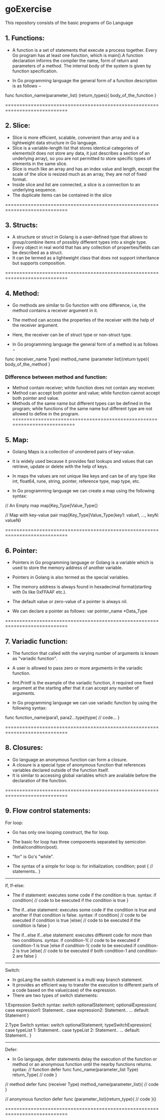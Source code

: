# goExercise
This repository consists of the basic programs of Go Language

## 1. Functions:
* A function is a set of statements that execute a process together. Every Go program has at least one function, which is main().A function declaration informs the compiler the name, form of return and parameters of a method. The internal body of the system is given by function specification. 

* In Go programming language the general form of a function description is as follows − 

func function_name(parameter_list) (return_types){
    body_of_the_function
}

============================================================================

## 2. Slice:
* Slice is more efficient, scalable, convenient than array and is a lightweight data structure in Go language.
* Slice is a variable-length list that stores identical categories of elements(it does not store any data, it just describes a section of an underlying array), so you are not permitted to store specific types of elements in the same slice. 
* Slice is much like an array and has an index value and length, except the scale of the slice is resized much as an array, they are not of fixed format.
* Inside slice and list are connected, a slice is a connection to an underlying sequence.
* The duplicate items can be contained in the slice 

============================================================================

## 3. Structs:
* A structure or struct in Golang is a user-defined type that allows to group/combine items of possibly different types into a single type. 
* Every object in real world that has any collection of properties/fields can be described as a struct.
* It can be termed as a lightweight class that does not support inheritance but supports composition. 

============================================================================

## 4. Method:
* Go methods are similar to Go function with one difference, i.e, the method contains a receiver argument in it.
* The method can access the properties of the receiver with the help of the receiver argument.
* Here, the receiver can be of struct type or non-struct type.

* In Go programming language the general form of a method is as follows − 

func (receiver_name Type) method_name (parameter list)(return type){
    body_of_the_method
}

### Difference between method and function:
- Method contain receiver; while function does not contain any receiver.
- Method can accept both pointer and value; while function cannot accept both pointer and value.
- Methods of the same name but different types can be defined in the program; while functions of the same name but different type are not allowed to define in the program.
=========================================================================

## 5. Map:
* Golang Maps is a collection of unordered pairs of key-value. 
* It is widely used because it provides fast lookups and values that can retrieve, update or delete with the help of keys.
* In maps the values are not unique like keys and can be of any type like int, float64, rune, string, pointer, reference type, map type, etc.

* In Go programming language we can create a map using the following syntax:

// An Empty map
map[Key_Type]Value_Type{}

// Map with key-value pair
map[Key_Type]Value_Type{key1: value1, ..., keyN: valueN}

============================================================================

## 6. Pointer:
* Pointers in Go programming language or Golang is a variable which is used to store the memory address of another variable.
* Pointers in Golang is also termed as the special variables. 
* The memory address is always found in hexadecimal format(starting with 0x like 0xFFAAF etc.).
* The default value or zero-value of a pointer is always nil.

* We can declare a pointer as follows:
  var pointer_name *Data_Type

============================================================================

## 7. Variadic function:
* The function that called with the varying number of arguments is known as "variadic function".
* A user is allowed to pass zero or more arguments in the variadic function.
* fmt.Printf is the example of the variadic function, it required one fixed argument at the starting after that it can accept any number of arguments.

* In Go programming language we can use variadic function by using the following syntax:

func function_name(para1, para2...type)type{
// code...
}

============================================================================

## 8. Closures:
* Go language an anonymous function can form a closure. 
* A closure is a special type of anonymous function that references variables declared outside of the function itself. 
* It is similar to accessing global variables which are available before the declaration of the function.

============================================================================

## 9. Flow control statements:

For loop:
* Go has only one looping construct, the for loop.
* The basic for loop has three components separated by semicolon (initial/condition/post).
* "for" is Go's "while".

* The syntax of a simple for loop is:
for initialization; condition; post {
  // statements..
}
_____________________________________________________________________________

If, If-else:
* The if statement: executes some code if the condition is true.
syntax: 
if condition{
  // code to be executed if the condition is true
}

* The if...else statement: executes some code if the condition is true and another if that condition is false. 
syntax:
if condition{
  // code to be executed if condition is true
}else{
  // code to be executed if the condition is false
}

* The if...else if...else statement: executes different code for more than two conditions.
syntax:
if condition-1{
  // code to be executed if condition-1 is true
}else if condition-1{
  code to be executed if condition-2 is true
}else{
  // code to be executed if both condition-1 and condition-2 are false
}
_____________________________________________________________________________

Switch:
* In goLang the switch statement is a multi way branch statement.
* It provides an efficient way to transfer the execution to different parts of a code based on the value(case) of the expression.
* There are two types of switch statements:

1.Expression Switch
syntax:
switch optionalStatement; optionalExpression{
  case expression1: Statement..
  case expression2: Statement..
  ...
  default: Statement
}

2.Type Switch
syntax:
switch optionalStatement; typeSwitchExpression{
  case typeList 1: Statement..
  case typeList 2: Statement..
  ...
  default: Statement..
}
_____________________________________________________________________________

Defer:
* In Go language, defer statements delay the execution of the function or method or an anonymous function until the nearby functions returns.
syntax:
// function
defer func func_name(parameter_list Type) return_Type{
  // code
}

// method
defer func (receiver Type) method_name(parameter_list){
  // code
}

// anonymous function
defer func (parameter_list)(return_type){
  // code
}()

============================================================================
